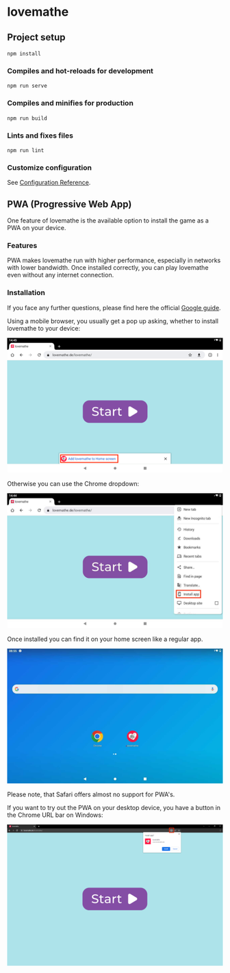 # lovemathe

## Project setup
```
npm install
```

### Compiles and hot-reloads for development
```
npm run serve
```

### Compiles and minifies for production
```
npm run build
```

### Lints and fixes files
```
npm run lint
```

### Customize configuration
See [Configuration Reference](https://cli.vuejs.org/config/).


## PWA \(Progressive Web App\)

One feature of lovemathe is the available option to install the game as a PWA on your device.

### Features

PWA makes lovemathe run with higher performance, especially in networks with lower bandwidth. Once installed correctly, you can play lovemathe even without any internet connection.

### Installation

If you face any further questions, please find here the official [Google guide](https://support.google.com/chrome/answer/9658361?hl=de&co=GENIE.Platform%3DDesktop).

Using a mobile browser, you usually get a pop up asking, whether to install lovemathe to your device:

![PWA Popup](/docs/PWA_on_mobile_1.png)

Otherwise you can use the Chrome dropdown:

![PWA Dropdown](/docs/PWA_on_mobile_2.png)

Once installed you can find it on your home screen like a regular app.

![PWA Dropdown](/docs/PWA_on_mobile_3.png)

Please note, that Safari offers almost no support for PWA's.

If you want to try out the PWA on your desktop device, you have a button in the Chrome URL bar on Windows:

![PWA Desktop](/docs/PWA_on_desktop.png)
